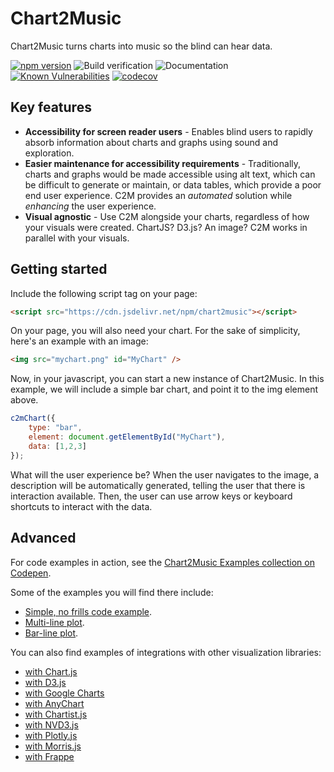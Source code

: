 # Chart2Music

Chart2Music turns charts into music so the blind can hear data.

[![npm version](https://badge.fury.io/js/chart2music.svg)](https://badge.fury.io/js/chart2music)
![Build verification](https://github.com/julianna-langston/chart2music/actions/workflows/ci-build.yml/badge.svg)
![Documentation](https://github.com/julianna-langston/chart2music/actions/workflows/ci-docs-build.yml/badge.svg?event=push)
[![Known Vulnerabilities](https://snyk.io/test/github/julianna-langston/chart2music/badge.svg)](https://snyk.io/test/github/julianna-langston/chart2music)
[![codecov](https://codecov.io/gh/julianna-langston/chart2music/branch/main/graph/badge.svg?token=4T7MV9XKFS)](https://codecov.io/gh/julianna-langston/chart2music)

## Key features

* **Accessibility for screen reader users** - Enables blind users to rapidly absorb information about charts and graphs using sound and exploration.
* **Easier maintenance for accessibility requirements** - Traditionally, charts and graphs would be made accessible using alt text, which can be difficult to generate or maintain, or data tables, which provide a poor end user experience. C2M provides an *automated* solution while *enhancing* the user experience.
* **Visual agnostic** - Use C2M alongside your charts, regardless of how your visuals were created. ChartJS? D3.js? An image? C2M works in parallel with your visuals.

## Getting started

Include the following script tag on your page:

```html
<script src="https://cdn.jsdelivr.net/npm/chart2music"></script>
```

On your page, you will also need your chart. For the sake of simplicity, here's an example with an image:

```html
<img src="mychart.png" id="MyChart" />
```

Now, in your javascript, you can start a new instance of Chart2Music. In this example, we will include a simple bar chart, and point it to the img element above.

```javascript
c2mChart({
    type: "bar",
    element: document.getElementById("MyChart"),
    data: [1,2,3]
});
```

What will the user experience be? When the user navigates to the image, a description will be automatically generated, telling the user that there is interaction available. Then, the user can use arrow keys or keyboard shortcuts to interact with the data.

## Advanced

For code examples in action, see the [Chart2Music Examples collection on Codepen](https://codepen.io/collection/BNedqm).

Some of the examples you will find there include:
* [Simple, no frills code example](https://codepen.io/chart2music/pen/ExEmqbr).
* [Multi-line plot](https://codepen.io/chart2music/full/gOegZpm).
* [Bar-line plot](https://codepen.io/chart2music/full/QWmdpOJ).

You can also find examples of integrations with other visualization libraries:
* [with Chart.js](https://codepen.io/chart2music/pen/YzaVxPK)
* [with D3.js](https://codepen.io/chart2music/full/gOezOaY)
* [with Google Charts](https://codepen.io/chart2music/full/abYGoBJ)
* [with AnyChart](https://codepen.io/chart2music/full/abYGoME)
* [with Chartist.js](https://codepen.io/chart2music/full/LYdmPNj)
* [with NVD3.js](https://codepen.io/chart2music/full/jOzxNQW)
* [with Plotly.js](https://codepen.io/chart2music/full/BarrXYr)
* [with Morris.js](https://codepen.io/chart2music/full/abYGobm)
* [with Frappe](https://codepen.io/chart2music/full/QWmrWWE)
